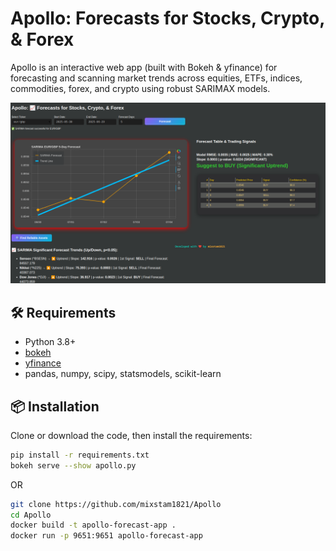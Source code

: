 # Apollo: Forecasts for Stocks, Crypto, & Forex

Apollo is an interactive web app (built with Bokeh & yfinance) for forecasting and scanning market trends across equities, ETFs, indices, commodities, forex, and crypto using robust SARIMAX models.

![Forecast App Screenshot](assets/Screenshot_20250629_043329.png)

## 🛠️ Requirements

- Python 3.8+
- [bokeh](https://docs.bokeh.org/en/latest/)
- [yfinance](https://github.com/ranaroussi/yfinance)
- pandas, numpy, scipy, statsmodels, scikit-learn

## 📦 Installation

Clone or download the code, then install the requirements:

```bash
pip install -r requirements.txt
bokeh serve --show apollo.py
```

OR

```bash
git clone https://github.com/mixstam1821/Apollo
cd Apollo
docker build -t apollo-forecast-app .
docker run -p 9651:9651 apollo-forecast-app
```
